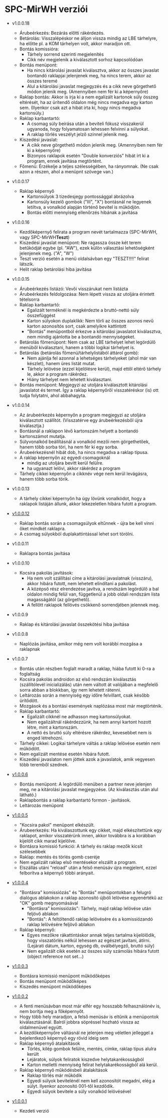 # SPC-MirWH verziói

- v1.0.0.18
  - Árubeérkezés: Bezárás előtti rákérdezés.
  - Betárolás: Visszalépéskor ne álljon vissza mindig az LBE tárhelyre, ha előtte pl. a KOM tárhelyen volt, akkor maradjon ott.
  - Bontás komissióra:
    - Tárhely sorrend szerinti megjelenítés
    - Cikk név megjelenik a kiválasztott sorhoz kapcsolódóan
  - Bontás menüpont:
    - Ha nincs kitárolási javaslat kiválasztva, akkor az összes javaslat bontandó raklapjai jelenjenek meg, ha nincs terem, akkor az összes teremé
    - Alul a kitárolási javaslat megjegyzés és a cikk neve görgethető módon jelenik meg. (Amennyiben nem fér ki a képernyőre)
  - Raklap bontás: Akkor is írja ki a nem egalizált kartonok súly összeg eltérését, ha az ürítendő oldalon még nincs megadva egy karton sem. (Ilyenkor csak azt a hibát írta ki, hogy nincs megadva kartonsúly.)
  - Raklap karbantartó:
    - A csomag súly beírása után a beviteli fókusz visszakerül ugyanoda, hogy folyamatosan lehessen felvinni a súlyokat.
    - A raklap törlés veszélyt jelző színnel jelenik meg.
  - Kiszedési javaslat:
    - A cikk neve görgethető módon jelenik meg. (Amennyiben nem fér ki a képernyőre)
    - Bizonyos raklapok esetén "Double konverziós" hibát írt ki a program, ennek javítása megtörtént.
  - Főmenü: Érzékelje a teljes szélességében, ha rányomnak. (Ne csak azon a részen, ahol a menüpnt szövege van.)
- v1.0.0.17
  - Raklap képernyő
    - Kartonsúlyok 3 tizedesjegy pontossággal ábrázolva
    - Kartonsúly kezelő gombok ("III", "X") bontásnál ne legyenek letiltva, a  vonalkód alapján történő bevitel is működjön.
    - Bontás előtti mennyiség ellenőrzés hibának a javítása
- v1.0.0.16
  - Kezdőképernyő felirata a program nevét tartalmazza (SPC-MirWH, vagy SPC-MirWH**Teszt**)
  - Kiszedési javaslat menüpont: Ne ragassza össze két terem betűkódját egybe (pl. "AW"), ezek külön választási lehetőségként jelenjenek meg. ("A", "W")
  - Teszt verzió esetén a menü oldalsávban egy "TESZT!!!!" felirat látszik.
  - Helit raklap betárolási hiba javítása
- v1.0.0.15
  - Árubeérkezés listázó: Vevői visszárukat nem listázta
  - Árubeérkezés feldolgozása: Nem lépett vissza az utoljára érintett tételsorra
  - Raklap karbantartó:
    - Egalizált terméknél is megkérdezte a bruttó-nettó súly összefüggést
    - Karton súlyokon duplaklikk: Nem törli az összes azonos nevű karton azonosítós sort, csak amelyikre kattintott
    - "Bontás" menüpontból érkezve a kitárolási javaslatot kiválasztva, nem mindig ajánlotta be a bontandó mennyiségeket.
  - Betárolás főmenüpont: Nem csak az LBE tárhelyet lehet legördülő menüből kiválasztani, hanem a többi logikai tárhelyet is.
  - Betárolás (betárolás főmenü/tárhelylistából áttárol gomb):
    - Nem ajánlja fel azonnal a lehetséges tárhelyeket (ahol már van készlet), hanem üres listát mutat.
    - Tárhely lelövése (ezzel kijelölésre kerül), majd ettől eltérő tárhely le, akkor a program rákérdez.
    - Hiány tárhelyet nem lehetett kiválasztani.
  - Bontás menüpont: Megjegyzi az utoljára kiválasztott kitárolási javaslatot és termet. Így a raklap képernyőről visszatéréskor (is) ott tudja folytatni, ahol abbahagyta.
- v1.0.0.14
  - Az árubeérkezés képernyőn a program megjegyzi az utoljára kiválasztott szállítót. (Visszatérve egy árubeérkezésből újra kiválasztja.)
  - Bontásnál a raklapon lévő kartonszám helyett a bontandó kartonszámot mutatja.
  - Súlyvonalkód beállításnál a vonalkód mezői nem görgethetőek, hanem több sorba töri, ha nem fér ki egy sorba.
  - Árubeérkezésnél hibát dob, ha nincs megadva a raklap típusa.
  - A raklap képernyőn az egyedi csomagoknál
    - mindig az utoljára bevitt kerül felülre.
    - ha ugyanazt lelövi, akkor rákérdez a program
  - Tárhely cikkei képernyőn a cikknév vége nem kerül levágásra, hanem több sorba törik.
- v1.0.0.13
  - A tárhely cikkei képernyőn ha úgy lövünk vonalkódot, hogy a raklapok listáján állunk, akkor lekezeletlen hibára futott a program.
- [v1.0.0.12](mirbesz-mirwh-dok.v1.0.0.12.md)
  - Raklap bontás során a csomagsúlyok eltűnnek - újra be kell vinni őket mindkét raklapra.
  - A csomag súlyokból duplakattintással lehet sort törölni.
- v1.0.0.11
  - Raklapra bontás javítása
- v1.0.0.10
  - Kocsira pakolás javítások:
    - Ha nem volt szállítási címe a kitárolási javaslatnak (visszáru), akkor hibára futott, nem lehetett elindítani a pakolást.
    - A középső rész elrendezése javítva, a rendszám legördülő a bal oldalon mindig felül van, függetlenül a jobb oldali rendszám lista magasságától (az görgethető).
    - A fellőtt raklapok fellövés csökkenő sorrendjében jelennek meg.
- v1.0.0.9
  - Raklap és kitárolási javaslat összekötési hiba javítása
- v1.0.0.8
  - Naplózás javítása, amikor még nem volt korábbi mozgása a raklapnak
- v1.0.0.7
  - Bontás után részben foglalt maradt a raklap, hiába futott ki 0-ra a foglaltság
  - Kocsira pakolás androidon az első rendszám kiválasztás (szállítólevél inicializálás) után nem váltott át valójában a megfelelő sorra abban a blokkban, így nem lehetett rátenni.
  - Leltározás során a mennyiség egy időre felvillant, csak később ürítődött.
  - Mozgások és a bontási események naplózása most már megtörténik.
  - Raklap karbantartó:
    - Egalizált cikknél ne adhasson meg kartonsúlyokat.
    - Nem egalizáltnál rákérdezzünk, ha nem annyi kartont hozott létre, mint a kartonszám.
    - A nettó és bruttó súly eltérésre rákérdez, kevesebbet nem is enged létrehozni.
  - Tárhely cikkei: Logikai tárhelyre váltás a raklap lelövése esetén nem működött.
  - Nem egalizált mentése esetén hibára futott.
  - Kiszedési javaslaton nem jöttek azok a javaslatok, amik vegyesen több teremből szednek.
- [v1.0.0.6](mirbesz-mirwh-dok.v1.0.0.6.md)
  - Bontás menüpont: A legördülő menüben a partner neve jelenjen meg, ne a kitárolási javaslat megjegyzése. (Az kiválasztás után alul látható.)
  - Raklapbontás a raklap karbantartó formon - javítások.
  - Leltározás menüpont
- [v1.0.0.5](mirbesz-mirwh-dok.v1.0.0.5.md)
  - "Kocsira pakol" menüpont elkészült.
  - Árubeerkezés: Ha kiválaszottunk egy cikket, majd elkészítettünk egy raklapot, amikor visszatérünk innen, akkor továbbra is a korábban kijelölt cikk marad kijelölve.
  - Bontásra komissió funkció: A tárhely és raklap mezők kicsit szélesebbek
  - Raklap: mentés és törlés gomb cseréje
  - Nem egalizált raklap első mentésekor elszállt a program.
  - Elszállás utáni "reload" után a felső menüsáv újra megjelent, ezzel felborítva a képernyő többi arányait.
- [v1.0.0.4](mirbesz-mirwh-dok.v1.0.0.4.md)
  - "Bontásra" komissiózás" és "Bontás" menüpontokban a felugró dialógus ablakokon a raklap azonosító újbóli lelövése egyenértékű az "OK" gomb megnyomásával
    - "Bontásra" komissiózás": Tárhely, majd raklap lelövése után feljövő ablakon
    - "Bontás": A feltöltendő raklap lelövésére és a komissiózandó raklap lelövésére feljövő ablakon
  - Raklap képernyő:
    - Egyes mezőkre rákattintáskor annak teljes tartalma kijelölődik, hogy visszatörlés nélkül lehessen az egészet javítani, átírni. (Lejárati dátum, karton, egység db, oválbélyegző, bruttó súly)
    - Nem egalizált cikk esetén az összes súly számolás hibára futott (object reference not set...)
- [v1.0.0.3](mirbesz-mirwh-dok.v1.0.0.3.md)
  - Bontásra komissió menüpont működőképes
  - Bontás menüpont működőképes
  - Kiszedés menüpont működőképes

- [v1.0.0.2](mirbesz-mirwh-dok.v1.0.0.2.md)
  - A fenti menüsávban most már elfér egy hosszabb felhasználónév is, nem borítja meg a főképernyőt.
  - Hogy több hely maradjon, a felső menüsáv is eltűnik a menüpontok kiválasztásánál. Balról jobbra söpréssel hozható vissza az oldalmenüvel együtt.
  - A kezdőképernyőre váltásnál ne jelenjen meg véletlen jelleggel a bejelentkező képernyő egy rövid ideig sem
  - Raklap képernyő átalakítások
    - Törlés, kilép gombok felülre, mentés, címke, raklap típus alulra került
    - Lejáratok, súlyok feliratok kiszedve helytakarékosságból
    - Karton melletti mennyiség felirat helytakarékosságból alá kerül.
  - Raklap képernyő működésbeli átalakítások
    - Raklap törlés már működik
    - Egyedi súlyok bevitelénél nem kell azonosítót megadni, elég a súlyt. Ilyenkor azonosító 001-től kezdődik.
    - Egyedi súlyok bevitele a súly vonalkód lelövésével

- [v1.0.0.1](mirbesz-mirwh-dok.v1.0.0.1.md)
  - Kezdeti verzió
